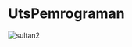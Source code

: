 # UtsPemrograman
![sultan2](https://user-images.githubusercontent.com/74234987/100611979-080ecb00-32c7-11eb-946b-da718b32c087.gif)
